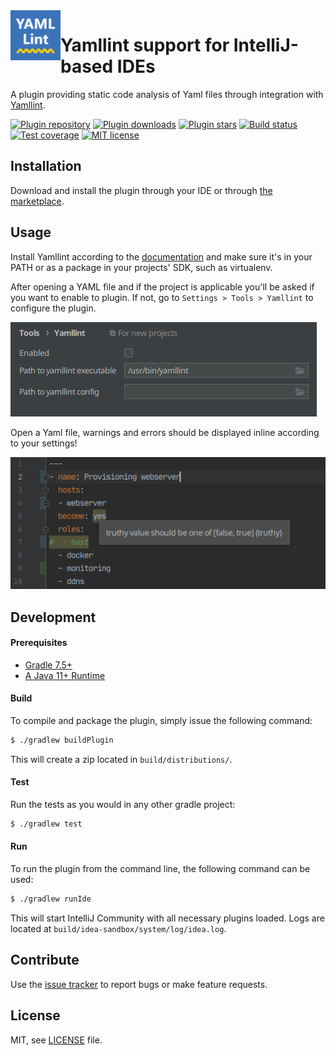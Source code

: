 <img align="left" width="80" height="80" src="./src/main/resources/META-INF/pluginIcon.svg">

# Yamllint support for IntelliJ-based IDEs

A plugin providing static code analysis of Yaml files through integration with [Yamllint](https://yamllint.readthedocs.io).

[![Plugin repository](https://img.shields.io/jetbrains/plugin/v/15349-yamllint?label=plugin%20repository&style=flat-square)](https://plugins.jetbrains.com/plugin/15349-yamllint/versions)
[![Plugin downloads](https://img.shields.io/jetbrains/plugin/d/15349-yamllint?style=flat-square)](https://plugins.jetbrains.com/plugin/15349-yamllint)
[![Plugin stars](https://img.shields.io/jetbrains/plugin/r/stars/15349-yamllint?style=flat-square)](https://plugins.jetbrains.com/plugin/15349-yamllint/reviews)
[![Build status](https://img.shields.io/github/actions/workflow/status/aesy/yamllint-intellij/ci.yml?branch=master&style=flat-square)](https://github.com/aesy/yamllint-intellij/actions)
[![Test coverage](https://img.shields.io/codecov/c/github/aesy/yamllint-intellij?style=flat-square)](https://codecov.io/gh/aesy/yamllint-intellij)
[![MIT license](https://img.shields.io/github/license/aesy/yamllint-intellij.svg?style=flat-square)](https://github.com/aesy/yamllint-intellij/blob/master/LICENSE)

## Installation 

Download and install the plugin through your IDE or through [the marketplace](https://plugins.jetbrains.com/plugin/https://plugins.jetbrains.com/plugin/15349-yamllint).

## Usage

Install Yamllint according to the [documentation](https://yamllint.readthedocs.io/en/stable/quickstart.html#installing-yamllint) 
and make sure it's in your PATH or as a package in your projects' SDK, such as virtualenv.

After opening a YAML file and if the project is applicable you'll be asked if you want to enable to plugin. If not, 
go to `Settings > Tools > Yamllint` to configure the plugin.

![](./img/settings.png)

Open a Yaml file, warnings and errors should be displayed inline according to your settings!

![](./img/usage.png)

## Development

#### Prerequisites

* [Gradle 7.5+](https://gradle.org/)
* [A Java 11+ Runtime](https://adoptopenjdk.net/)

#### Build

To compile and package the plugin, simply issue the following command:

```sh
$ ./gradlew buildPlugin
```

This will create a zip located in `build/distributions/`.

#### Test

Run the tests as you would in any other gradle project:

```sh
$ ./gradlew test
```

#### Run

To run the plugin from the command line, the following command can be used:

```sh
$ ./gradlew runIde
```

This will start IntelliJ Community with all necessary plugins loaded. Logs are located at 
`build/idea-sandbox/system/log/idea.log`.

## Contribute
Use the [issue tracker](https://github.com/aesy/yamllint-intellij/issues) to report bugs or make feature requests. 

## License
MIT, see [LICENSE](/LICENSE) file.
